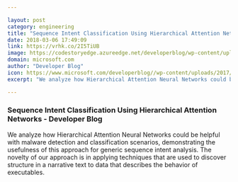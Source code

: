 ```yaml
---

layout: post
category: engineering
title: "Sequence Intent Classification Using Hierarchical Attention Networks - Developer Blog"
date: 2018-03-06 17:49:09
link: https://vrhk.co/2I5TiUB
image: https://codestoryedge.azureedge.net/developerblog/wp-content/uploads/toa-heftiba-222309.jpg
domain: microsoft.com
author: "Developer Blog"
icon: https://www.microsoft.com/developerblog//wp-content/uploads/2017/01/Untitled.png
excerpt: "We analyze how Hierarchical Attention Neural Networks could be helpful with malware detection and classification scenarios, demonstrating the usefulness of this approach for generic sequence intent analysis. The novelty of our approach is in applying techniques that are used to discover structure in a narrative text to data that describes the behavior of executables."

---
```


### Sequence Intent Classification Using Hierarchical Attention Networks - Developer Blog

We analyze how Hierarchical Attention Neural Networks could be helpful with malware detection and classification scenarios, demonstrating the usefulness of this approach for generic sequence intent analysis. The novelty of our approach is in applying techniques that are used to discover structure in a narrative text to data that describes the behavior of executables.